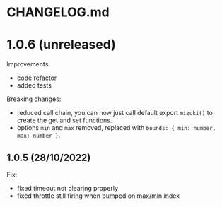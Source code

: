 # CHANGELOG.md

# 1.0.6 (unreleased)

Improvements:

- code refactor
- added tests

Breaking changes:

- reduced call chain, you can now just call default export `mizuki()` to create the get and set functions.
- options `min` and `max` removed, replaced with `bounds: { min: number, max: number }`.

## 1.0.5 (28/10/2022)

Fix:

- fixed timeout not clearing properly
- fixed throttle still firing when bumped on max/min index

